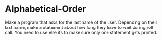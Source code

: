 # Alphabetical-Order
Make a program that asks for the last name of the user. Depending on their last name, make a statement about how long they have to wait during roll call. You need to use else ifs to make sure only one statement gets printed.
